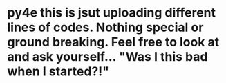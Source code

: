 # py4e this is jsut uploading different lines of codes. Nothing special or ground breaking. Feel free to look at and ask yourself... "Was I this bad when I started?!" 
